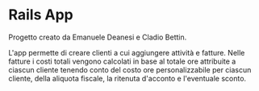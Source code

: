 # Rails App

Progetto creato da Emanuele Deanesi e Cladio Bettin.

L'app permette di creare clienti a cui aggiungere attività e fatture. Nelle fatture i costi totali vengono calcolati in base al totale ore attribuite a ciascun cliente tenendo conto del costo ore personalizzabile per ciascun cliente, della aliquota fiscale, la ritenuta d'acconto e l'eventuale sconto. 
